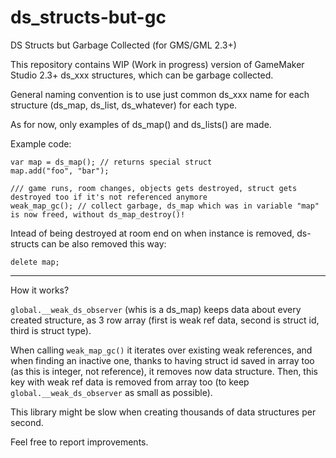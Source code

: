 # ds_structs-but-gc
DS Structs but Garbage Collected (for GMS/GML 2.3+)

This repository contains WIP (Work in progress) version of GameMaker Studio 2.3+ ds_xxx structures, which can be garbage collected.

General naming convention is to use just common ds_xxx name for each structure (ds_map, ds_list, ds_whatever) for each type.

As for now, only examples of ds_map() and ds_lists() are made.

Example code:
```
var map = ds_map(); // returns special struct
map.add("foo", "bar");

/// game runs, room changes, objects gets destroyed, struct gets destroyed too if it's not referenced anymore
weak_map_gc(); // collect garbage, ds_map which was in variable "map" is now freed, without ds_map_destroy()!
```
Intead of being destroyed at room end on when instance is removed, ds-structs can be also removed this way:
```
delete map;
```


---

How it works?

`global.__weak_ds_observer` (whis is a ds_map) keeps data about every created structure, as 3 row array (first is weak ref data, second is struct id, third is struct type).

When calling `weak_map_gc()` it iterates over existing weak references, and when finding an inactive one, thanks to having struct id saved in array too (as this is integer, not reference), it removes now data structure. Then, this key with weak ref data is removed from array too (to keep `global.__weak_ds_observer` as small as possible).

This library might be slow when creating thousands of data structures per second.

Feel free to report improvements.

